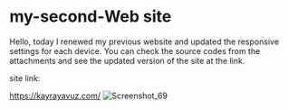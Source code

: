 # my-second-Web site
Hello, today I renewed my previous website and updated the responsive settings for each device. You can check the source codes from the attachments and see the updated version of the site at the link.

site link:

https://kayrayavuz.com/
![Screenshot_69](https://github.com/user-attachments/assets/ac0e20d4-be25-40b3-afbe-f461f6fd592d)
